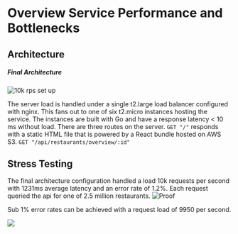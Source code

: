 # **Overview Service Performance and Bottlenecks**

## Architecture

##### **Final Architecture**

![](https://i.imgur.com/4xjevgn.png "10k rps set up")

The server load is handled under a single t2.large load balancer configured with nginx. This fans out to one of six t2.micro instances hosting the service. The instances are built with Go and have a response latency < 10 ms without load. There are three routes on the server. `GET "/"` responds with a static HTML file that is powered by a React bundle hosted on AWS S3. `GET "/api/restaurants/overview/:id"`

## Stress Testing

The final architecture configuration handled a load 10k requests per second with 1231ms average latency and an error rate of 1.2%. Each request queried the api for one of 2.5 million restaurants.
![](https://i.imgur.com/SQADQL0.png "Proof")

Sub 1% error rates can be achieved with a request load of 9950 per second.

![](https://i.imgur.com/0XY180Z.png)
